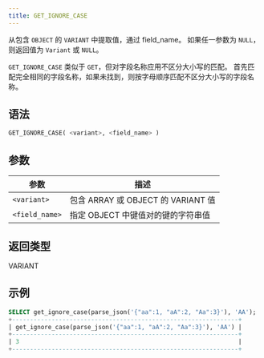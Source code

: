 ```yaml
---
title: GET_IGNORE_CASE
---
```


从包含 `OBJECT` 的 `VARIANT` 中提取值，通过 field_name。
如果任一参数为 `NULL`，则返回值为 `Variant` 或 `NULL`。

`GET_IGNORE_CASE` 类似于 `GET`，但对字段名称应用不区分大小写的匹配。
首先匹配完全相同的字段名称，如果未找到，则按字母顺序匹配不区分大小写的字段名称。

## 语法

```sql
GET_IGNORE_CASE( <variant>, <field_name> )
```

## 参数

| 参数           | 描述                                                         |
|----------------|--------------------------------------------------------------|
| `<variant>`    | 包含 ARRAY 或 OBJECT 的 VARIANT 值                           |
| `<field_name>` | 指定 OBJECT 中键值对的键的字符串值                           |

## 返回类型

VARIANT

## 示例

```sql
SELECT get_ignore_case(parse_json('{"aa":1, "aA":2, "Aa":3}'), 'AA');
+---------------------------------------------------------------+
| get_ignore_case(parse_json('{"aa":1, "aA":2, "Aa":3}'), 'AA') |
+---------------------------------------------------------------+
| 3                                                             |
+---------------------------------------------------------------+
```